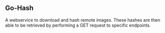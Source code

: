 ## Go-Hash

A webservice to download and hash remote images. These hashes are then able to be retrieved by performing a GET request to specific endpoints. 
